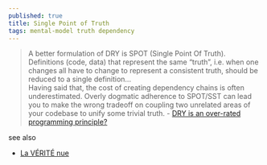 ```yaml
---
published: true
title: Single Point of Truth
tags: mental-model truth dependency
---
```

> A better formulation of DRY is SPOT (Single Point Of Truth). Definitions (code, data) that represent the same “truth”, i.e. when one changes all have to change to represent a consistent truth, should be reduced to a single definition...  
> Having said that, the cost of creating dependency chains is often underestimated. Overly dogmatic adherence to SPOT/SST can lead you to make the wrong tradeoff on coupling two unrelated areas of your codebase to unify some trivial truth. - [DRY is an over-rated programming principle?](https://news.ycombinator.com/item?id=32010699)

see also
- [La VÉRITÉ nue](https://www.youtube.com/watch?v=aUdshz5gD2s)